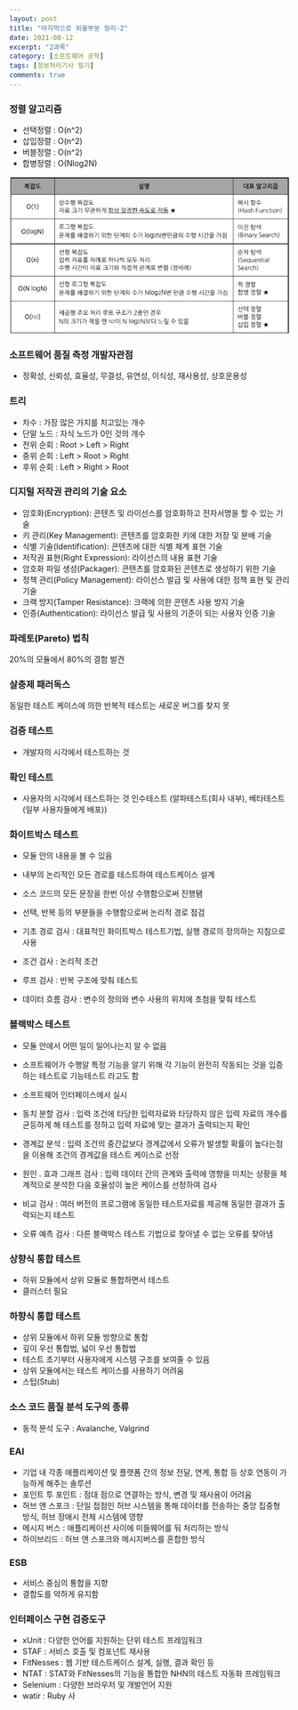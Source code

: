 ```yaml
---
layout: post
title: "마지막으로 외울부분 정리-2"
date: 2021-08-12
excerpt: "2과목"
category: [소프트웨어 공학]
tags: [정보처리기사 필기]
comments: true
---
```

### 정렬 알고리즘

- 선택정렬 : O(n^2)
- 삽입정렬 : O(n^2)
- 버블정렬 : O(n^2)
- 합병정렬 : O(Nlog2N)

![img.png](img.png)

### 소프트웨어 품질 측정 개발자관점
- 정확성, 신뢰성, 효율성, 무결성, 유연성, 이식성, 재사용성, 상호운용성

### 트리
- 차수 : 가장 많은 가지를 치고있는 개수
- 단말 노드 : 자식 노드가 0인 것의 개수
- 전위 순회 : Root > Left > Right
- 중위 순회 : Left > Root > Right
- 후위 순회 : Left > Right > Root

### 디지털 저작권 관리의 기술 요소

- 암호화(Encryption): 콘텐츠 및 라이선스를 암호화하고 전자서명을 할 수 있는 기술
- 키 관리(Key Management): 콘텐츠를 암호화한 키에 대한 저장 및 분배 기술
- 식별 기술(Identification): 콘텐츠에 대한 식별 체계 표현 기술
- 저작권 표현(Right Expression): 라이선스의 내용 표현 기술
- 암호화 파일 생성(Packager): 콘텐츠를 암호화된 콘텐츠로 생성하기 위한 기술
- 정책 관리(Policy Management): 라이선스 발급 및 사용에 대한 정책 표현 및 관리 기술
- 크랙 방지(Tamper Resistance): 크랙에 의한 콘텐츠 사용 방지 기술
- 인증(Authentication): 라이선스 발급 및 사용의 기준이 되는 사용자 인증 기술

### 파레토(Pareto) 법칙
20%의 모듈에서 80%의 결함 발견

### 살충제 패러독스
동일한 테스트 케이스에 의한 반복적 테스트는 새로운 버그를 찾지 못

### 검증 테스트 
- 개발자의 시각에서 테스트하는 것

### 확인 테스트
- 사용자의 시각에서 테스트하는 것
인수테스트 (알파테스트(회사 내부), 베타테스트(일부 사용자들에게 배포))
  

### 화이트박스 테스트
- 모듈 안의 내용을 볼 수 있음
- 내부의 논리적인 모든 경로를 테스트하여 테스트케이스 설계
- 소스 코드의 모든 문장을 한번 이상 수행함으로써 진행됌
- 선택, 반복 등의 부분들을 수행함으로써 논리적 경로 점검

- 기초 경로 검사 : 대표적인 화이트박스 테스트기법, 실행 경로의 정의하는 지침으로 사용
- 조건 검사 : 논리적 조건
- 루프 검사 : 반복 구조에 맞춰 테스트
- 데이터 흐름 검사 : 변수의 정의와 변수 사용의 위치에 초첨을 맞춰 테스트

### 블랙박스 테스트
- 모듈 안에서 어떤 일이 일어나는지 알 수 없음
- 소프트웨어가 수행알 특정 기능을 알기 위해 각 기능이 완전히 작동되는 것을 입증하는 테스트로 기능테스트 라고도 함
- 소프트웨어 인터페이스에서 실시

- 동치 분할 검사 : 입력 조건에 타당한 입력자료와 타당하지 않은 입력 자료의 개수를 균등하게 해 테스트를 정하고 입력 자료에 맞는 결과가 출력되는지 확인
- 경계값 분석 : 입력 조건의 중간값보다 경계값에서 오류가 발생할 확률이 높다는점을 이용해 조건의 경계값을 테스트 케이스로 선정
- 원인 . 효과 그래프  검사 : 입력 데이터 간의 관계와 출력에 영향을 미치는 상황을 체계적으로 분석한 다음 호율성이 높은 케이스를 선정하여 검사
- 비교 검사 : 여러 버전의 프로그램에 동일한 테스트자료를 제공해 동일한 결과가 출력되는지 테스트
- 오류 예측 검사 : 다른 블랙박스 테스트 기법으로 찾아낼 수 없는 오류를 찾아냄

### 상향식 통합 테스트
- 하위 모듈에서 상위 모듈로 통합하면서 테스트
- 클러스터 필요

### 하향식 통합 테스트
- 상위 모듈에서 하위 모듈 방향으로 통합
- 깊이 우선 통합법, 넓이 우선 통합법
- 테스트 초기부터 사용자에게 시스템 구조를 보여줄 수 있음
- 상위 모듈에서는 테스트 케이스를 사용하기 어려움
- 스텁(Stub)

### 소스 코드 품질 분석 도구의 종류
- 동적 분석 도구 : Avalanche, Valgrind

### EAI
- 기업 내 각종 애플리케이션 및 플랫폼 간의 정보 전달, 연계, 통합 등 상호 연동이 가능하게 해주는 솔루션
- 포인트 투 포인트 : 점대 점으로 연결하는 방식, 변경 및 재사용이 어려움
- 허브 앤 스포크 : 단일 접점인 허브 시스템을 통해 데이터를 전송하는 중앙 집중형 방식, 허브 장애시 전체 시스템에 영향
- 메시지 버스 : 애플리케이션 사이에 미들웨어를 둬 처리하는 방식
- 하이브리드 : 허브 앤 스포크와 메시지버스를 혼합한 방식

### ESB
- 서비스 중심의 통합을 지향
- 결합도를 약하게 유지함

### 인터페이스 구현 검증도구
- xUnit : 다양한 언어를 지원하는 단위 테스트 프레임워크
- STAF : 서비스 호출 및 컴포넌트 재사용
- FitNesses : 웹 기반 테스트케이스 설계, 실행, 결과 확인 등
- NTAT : STAT와 FitNesses의 기능을 통합한 NHN의 테스트 자동화 프레임워크
- Selenium : 다양한 브라우저 및 개발언어 지원
- watir : Ruby 사